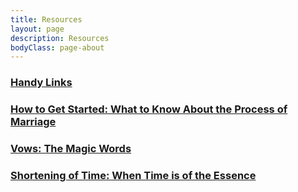 ```yaml
---
title: Resources
layout: page
description: Resources
bodyClass: page-about
---
```


### [Handy Links](/resources/handy-links)

### [How to Get Started: What to Know About the Process of Marriage](/resources/getting-started)

### [Vows: The Magic Words](/resources/vows-magic-words)

### [Shortening of Time: When Time is of the Essence](/resources/shortening-time)